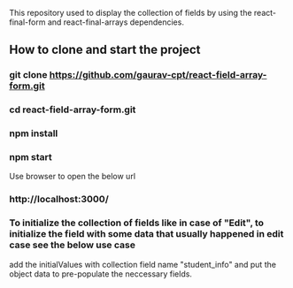This repository used to display the collection of fields by using the react-final-form and react-final-arrays dependencies.

## How to clone and start the project

### git clone https://github.com/gaurav-cpt/react-field-array-form.git
### cd react-field-array-form.git
### npm install
### npm start

Use browser to open the below url

### http://localhost:3000/

### To initialize the collection of fields like in case of "Edit", to initialize the field with some data that usually happened in edit case see the below use case

<Form
  onSubmit={this.onSubmit}
  mutators={{
      ...arrayMutators
  }}
  initialValues={{
      student_info: [{"first_name":"xyz", "last_name":"abc"}]
  }}
  
  add the initialValues with collection field name "student_info" and put the object data to pre-populate the neccessary fields.
